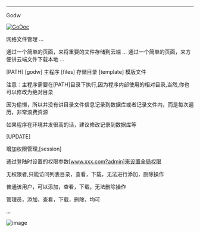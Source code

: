 ----------------
Godw

<a href="https://godoc.org/github.com/nulijiabei/godw"><img src="https://godoc.org/github.com/nulijiabei/godw?status.svg" alt="GoDoc"></a>

网络文件管理 ...

通过一个简单的页面，来将重要的文件存储到云端 ...
通过一个简单的页面，来方便讲云端文件下载本地 ...

[PATH]
    [godw]     主程序
    [files]    存储目录
    [template] 模版文件

注意：主程序需要在[PATH]目录下执行,因为程序内部使用的相对目录,当然,你也可以修改为绝对目录

因为偷懒，所以并没有讲目录文件信息记录到数据库或者记录文件内，而是每次遍历，非常浪费资源

如果程序在环境并发很高的话，建议修改记录到数据库等

[UPDATE]

增加权限管理,[session]

通过登陆时设置的权限参数[www.xxx.com?admin]来设置全局权限

无权限者,只能访问列表目录，查看，下载，无法进行添加，删除操作

普通该用户，可以添加，查看，下载，无法删除操作

管理员，添加，查看，下载，删除，均可

...

![image](https://raw.githubusercontent.com/nulijiabei/godw/master/screenshot.png)


